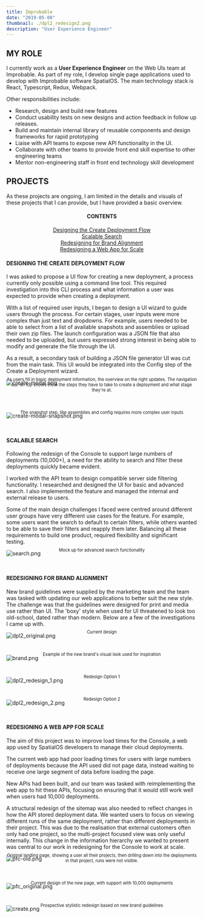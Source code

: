 ```yaml
---
title: Improbable
date: "2019-05-08"
thumbnail: ./dpl2_redesign2.png
description: "User Experience Engineer"
---
```


## MY ROLE

I currently work as a **User Experience Engineer** on the Web UIs team at Improbable. As part of my role, I develop single page applications used to develop with Improbable software SpatialOS. The main technology stack is React, Typescript, Redux, Webpack.

Other responsibilities include:

<ul>
    <li> Research, design and build new features </li>
    <li>Conduct usability tests on new designs and action feedback in follow up releases.</li>
    <li>Build and maintain internal library of reusable components and design frameworks for rapid prototyping</li>
    <li>Liaise with API teams to expose new API functionality in the UI.</li>
    <li>Collaborate with other teams to provide front end skill expertise to other engineering teams </li>
    <li>Mentor non-engineering staff in front end technology skill development </li>
</ul>

## PROJECTS

As these projects are ongoing, I am limited in the details and visuals of these projects that I can provide, but I have provided a basic overview.

<h4 align="center">CONTENTS</h4>
<p align="center">
    <a href="#create" style="white-space: nowrap">Designing the Create Deployment Flow</a><br>
    <a href="#search" style="white-space: nowrap">Scalable Search</a><br>
    <a href="#brand" style="white-space: nowrap">Redesigning for Brand Alignment</a><br>
    <a href="#scale" style="white-space: nowrap">Redesigning a Web App for Scale</a><br>
</p>

<a name="create" style="display: block; position: relative; top: -7vw"></a>

#### DESIGNING THE CREATE DEPLOYMENT FLOW

I was asked to propose a UI flow for creating a new deployment, a process currently only possible using a command line tool. This required investigation into this CLI process and what information a user was expected to provide when creating a deployment.

With a list of required user inputs, I began to design a UI wizard to guide users through the process. For certain stages, user inputs were more complex than just text and dropdowns. For example, users needed to be able to select from a list of available snapshots and assemblies or upload their own zip files. The launch configuration was a JSON file that also needed to be uploaded, but users expressed strong interest in being able to modify and generate the file through the UI.

As a result, a secondary task of building a JSON file generator UI was cut from the main task. This UI would be integrated into the Config step of the Create a Deployment wizard.

![create-modal.png](./create-modal.png)

<p align="center" style="font-size: 0.8em; position: relative; top: -4vw;">As users fill in basic deployment information, the overview on the right updates. The navigation bar on top shows them the steps they have to take to create a deployment and what stage they're at.</p>

![create-modal-snapshot.png](./create-modal-snapshot.png)

<p align="center" style="font-size: 0.8em; position: relative; top: -4vw;">The snapshot step, like assemblies and config requires more complex user inputs</p>

<a name="search" style="display: block; position: relative; top: -6vw"></a>

#### SCALABLE SEARCH

Following the redesign of the Console to support large numbers of deployments (10,000+), a need for the ability to search and filter these deployments quickly became evident.

I worked with the API team to design compatible server side filtering functionality. I researched and designed the UI for basic and advanced search. I also implemented the feature and managed the internal and external release to users.

Some of the main design challenges I faced were centred around different user groups have very different use cases for the feature. For example, some users want the search to default to certain filters, while others wanted to be able to save their filters and reapply them later. Balancing all these requirements to build one product, required flexibility and significant testing.

![search.png](./search.png)

<p align="center" style="font-size: 0.8em; position: relative; top: -4vw;">Mock up for advanced search functionality</p>

<a name="brand" style="display: block; position: relative; top: -6vw"></a>

#### REDESIGNING FOR BRAND ALIGNMENT

New brand guidelines were supplied by the marketing team and the team was tasked with updating our web applications to better suit the new style. The challenge was that the guidelines were designed for print and media use rather than UI. The 'boxy' style when used for UI threatened to look too old-school, dated rather than modern. Below are a few of the investigations I came up with.

![dpl2_original.png](./dpl2_original.png)

<p align="center" style="font-size: 0.8em; position: relative; top: -4vw;">Current design</p>

![brand.png](./brand.png)

<p align="center" style="font-size: 0.8em; position: relative; top: -4vw;">Example of the new brand's visual look used for inspiration</p>

![dpl2_redesign_1.png](./dpl2_redesign1.png)

<p align="center" style="font-size: 0.8em; position: relative; top: -4vw;">Redesign Option 1</p>

![dpl2_redesign_2.png](./dpl2_redesign2.png)

<p align="center" style="font-size: 0.8em; position: relative; top: -4vw;">Redesign Option 2</p>

<a name="scale" style="display: block; position: relative; top: -6vw"></a>

#### REDESIGNING A WEB APP FOR SCALE

The aim of this project was to improve load times for the Console, a web app used by SpatialOS developers to manage their cloud deployments.

The current web app had poor loading times for users with large numbers of deployments because the API used did not page data, instead waiting to receive one large segment of data before loading the page.

New APIs had been built, and our team was tasked with reimplementing the web app to hit these APIs, focusing on ensuring that it would still work well when users had 10,000 deployments.

A structural redesign of the sitemap was also needed to reflect changes in how the API stored deployment data. We wanted users to focus on viewing different runs of the same deployment, rather than different deployments in their project. This was due to the realisation that external customers often only had one project, so the multi-project focused view was only useful internally. This change in the information hierarchy we wanted to present was central to our work in redesigning for the Console to work at scale.

![pfc-old.png](./pfc-old.png)

<p align="center" style="font-size: 0.8em; position: relative; top: -4vw;">Original landing page, showing a user all their projects, then drilling down into the deployments in that project, runs were not visible.</p>

![pfc_original.png](./pfc_original.png)

<p align="center" style="font-size: 0.8em; position: relative; top: -4vw;">Current design of the new page, with support with 10,000 deployments</p>

![create.png](./create.png)

<p align="center" style="font-size: 0.8em; position: relative; top: -4vw;">Prospective stylistic redesign based on new brand guidelines</p>
